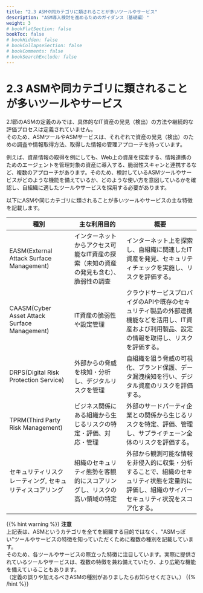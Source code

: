 ```yaml
---
title: "2.3 ASMや同カテゴリに類されることが多いツールやサービス"
description: "ASM導入検討を進めるためのガイダンス（基礎編）"
weight: 3
# bookFlatSection: false
bookToc: false
# bookHidden: false
# bookCollapseSection: false
# bookComments: false
# bookSearchExclude: false
---
```


# 2.3 ASMや同カテゴリに類されることが多いツールやサービス
2.1節のASMの定義のみでは、具体的なIT資産の発見（検出）の方法や継続的な評価プロセスは定義されていません。    
そのため、ASMツールやASMサービスは、それぞれで資産の発見（検出）のための調査や情報取得方法、取得した情報の管理アプローチを持っています。

例えば、資産情報の取得を例にしても、Web上の資産を探索する、情報連携のためのエージェントを管理対象の資産に導入する、脆弱性スキャンと連携するなど、複数のアプローチがあります。そのため、検討しているASMツールやサービスがどのような機能を備えているか、どのような使い方を意図しているかを確認し、自組織に適したツールやサービスを採用する必要があります。

以下にASMや同じカテゴリに類されることが多いツールやサービスの主な特徴を記載します。

| 種別 | 主な利用目的 | 概要 |
| -------------------------------------------- | ---- | -------- |
| EASM(External Attack Surface Management)     | インターネットからアクセス可能なIT資産の探索（未知の資産の発見も含む）、脆弱性の調査 | インターネット上を探索し、自組織に関連したIT資産を発見、セキュリティチェックを実施し、リスクを評価する。 |
| CAASM(Cyber Asset Attack Surface Management) | IT資産の脆弱性や設定管理 | クラウドサービスプロバイダのAPIや既存のセキュリティ製品の外部連携機能などを活用し、IT資産および利用製品、設定の情報を取得し、リスクを評価する。 |
| DRPS(Digital Risk Protection Service) | 外部からの脅威を検知・分析し、デジタルリスクを管理 | 自組織を狙う脅威の可視化、ブランド保護、データ漏洩検知を行い、デジタル資産のリスクを評価する。 |
| TPRM(Third Party Risk Management) | ビジネス関係にある組織から生じるリスクの特定・評価、対応・管理 | 外部のサードパーティ企業との関係から生じるリスクを特定、評価、管理し、サプライチェーン全体のリスクを評価する。 |
| セキュリティリスクレーティング, セキュリティスコアリング | 組織のセキュリティ態勢を客観的にスコアリングし、リスクの高い領域の特定 | 外部から観測可能な情報を非侵入的に収集・分析することで、組織のセキュリティ状態を定量的に評価し、組織のサイバーセキュリティ状況をスコア化する。 |

{{% hint warning %}}
**注意**  
上記表は、ASMというカテゴリを全てを網羅する目的ではなく、"ASMっぽい"ツールやサービスの特徴を知っていただくために複数の種別を記載しています。  
そのため、各ツールやサービスの際立った特徴に注目しています。実際に提供されているツールやサービスは、複数の特徴を兼ね備えていたり、より広範な機能を備えていることもあります。  
（定義の誤りや加えるべきASMの種別がありましたらお知らせください。）
{{% /hint %}}